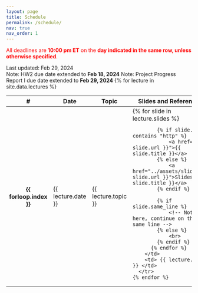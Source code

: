```yaml
---
layout: page
title: Schedule
permalink: /schedule/
nav: true
nav_order: 1
---
```

<table>
  <thead>
    <tr>
      <th>#</th>
      <th>Date</th>
      <th>Topic</th>
      <th>Slides and References</th>
      <th>Note</th>
    </tr>
  </thead>
  <tbody>
    <p style="color: red;">All deadlines are <strong style="color: red;">10:00 pm ET</strong> on the <strong style="color: red;">day indicated in the same row, unless otherwise specified</strong>.</p>
    Last updated: Feb 29, 2024<br>
    Note: HW2 due date extended to <strong>Feb 18, 2024</strong>
    Note: Project Progress Report I due date extended to <strong>Feb 29, 2024</strong>
    {% for lecture in site.data.lectures %}
      <tr>
        <th scope="row">{{ forloop.index }}</th>
        <td>{{ lecture.date }}</td>
        <td><span style="white-space: pre-wrap;">{{ lecture.topic }}</span></td>
        <td>
          {% for slide in lecture.slides %}
                      
            {% if slide.url contains "http" %}
                <a href="{{ slide.url }}">{{ slide.title }}</a>
            {% else %}
                <a href="../assets/slides/{{ slide.url }}">Slides: {{ slide.title }}</a>
            {% endif %}
            
            {% if slide.same_line %}
                <!-- Nothing here, continue on the same line -->
            {% else %}
                <br>
            {% endif %}
          {% endfor %}
        </td>
        <td> {{ lecture.note }} </td>
      </tr>
    {% endfor %}
  </tbody>
</table>
